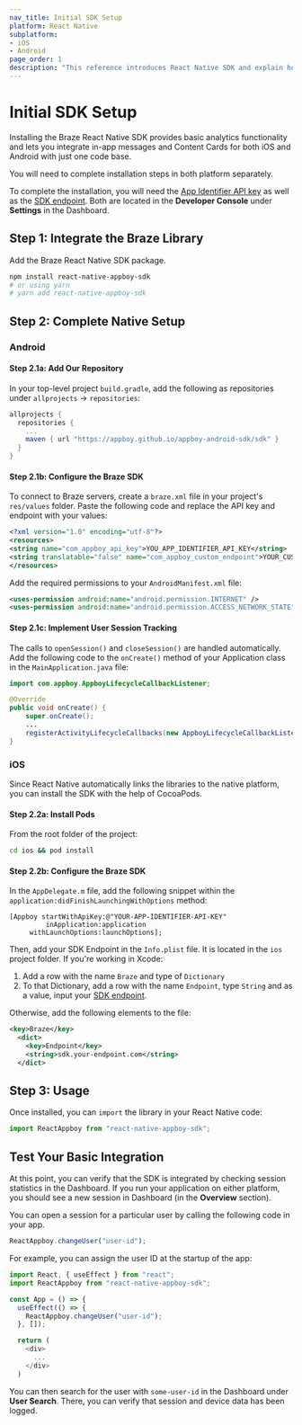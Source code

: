 ```yaml
---
nav_title: Initial SDK Setup
platform: React Native
subplatform:
- iOS
- Android
page_order: 1
description: "This reference introduces React Native SDK and explain how to integrate it natively on Android and iOS."
---
```


# Initial SDK Setup

Installing the Braze React Native SDK provides basic analytics functionality and lets you integrate in-app messages and Content Cards for both iOS and Android with just one code base.

You will need to complete installation steps in both platform separately.

To complete the installation, you will need the [App Identifier API key]({{site.baseurl}}/api/api_key/#the-app-identifier-api-key) as well as the [SDK endpoint]({{site.baseurl}}/api/basics/#endpoints). Both are located in the **Developer Console** under **Settings** in the Dashboard.

## Step 1: Integrate the Braze Library

Add the Braze React Native SDK package.

```bash
npm install react-native-appboy-sdk
# or using yarn
# yarn add react-native-appboy-sdk
```

## Step 2: Complete Native Setup

### Android

#### Step 2.1a: Add Our Repository

In your top-level project `build.gradle`, add the following as repositories under `allprojects` -> `repositories`:

```gradle
allprojects {
  repositories {
    ...
    maven { url "https://appboy.github.io/appboy-android-sdk/sdk" }
  }
}
```

#### Step 2.1b: Configure the Braze SDK

To connect to Braze servers, create a `braze.xml` file in your project's `res/values` folder. Paste the following code and replace the API key and endpoint with your values:

```xml
<?xml version="1.0" encoding="utf-8"?>
<resources>
<string name="com_appboy_api_key">YOU_APP_IDENTIFIER_API_KEY</string>
<string translatable="false" name="com_appboy_custom_endpoint">YOUR_CUSTOM_ENDPOINT_OR_CLUSTER</string>
</resources>
```

Add the required permissions to your `AndroidManifest.xml` file:

```xml
<uses-permission android:name="android.permission.INTERNET" />
<uses-permission android:name="android.permission.ACCESS_NETWORK_STATE" />
```

#### Step 2.1c: Implement User Session Tracking

The calls to `openSession()` and `closeSession()` are handled automatically.
Add the following code to the `onCreate()` method of your Application class in the `MainApplication.java` file:

```java
import com.appboy.AppboyLifecycleCallbackListener;

@Override
public void onCreate() {
    super.onCreate();
    ...
    registerActivityLifecycleCallbacks(new AppboyLifecycleCallbackListener());
}
```

### iOS

Since React Native automatically links the libraries to the native platform, you can install the SDK with the help of CocoaPods.

#### Step 2.2a: Install Pods

From the root folder of the project:

```bash
cd ios && pod install
```

#### Step 2.2b: Configure the Braze SDK

In the `AppDelegate.m` file, add the following snippet within the
`application:didFinishLaunchingWithOptions` method:

```objc
[Appboy startWithApiKey:@"YOUR-APP-IDENTIFIER-API-KEY"
         inApplication:application
     withLaunchOptions:launchOptions];
```

Then, add your SDK Endpoint in the `Info.plist` file. It is located in the `ios` project folder. If you're working in Xcode:

1. Add a row with the name `Braze` and type of `Dictionary`
2. To that Dictionary, add a row with the name `Endpoint`, type `String` and as a value, input your [SDK endpoint]({{site.baseurl}}/api/basics/#endpoints). 

Otherwise, add the following elements to the file:

```xml
<key>Braze</key>
  <dict>
    <key>Endpoint</key>
    <string>sdk.your-endpoint.com</string>
  </dict>
```

## Step 3: Usage

Once installed, you can `import` the library in your React Native code:

```javascript
import ReactAppboy from "react-native-appboy-sdk";
```

## Test Your Basic Integration

At this point, you can verify that the SDK is integrated by checking session statistics in the Dashboard. If you run your application on either platform, you should see a new session in Dashboard (in the **Overview** section).

You can open a session for a particular user by calling the following code in your app.

```javascript
ReactAppboy.changeUser("user-id");
```

For example, you can assign the user ID at the startup of the app:

```javascript
import React, { useEffect } from "react";
import ReactAppboy from "react-native-appboy-sdk";

const App = () => {
  useEffect(() => {
    ReactAppboy.changeUser("user-id");
  }, []);

  return (
    <div>
      ...
    </div>
  )
```

You can then search for the user with `some-user-id` in the Dashboard under **User Search**. There, you can verify that session and device data has been logged.


[1]: https://www.braze.com/docs/developer_guide/platform_integration_guides/android/initial_sdk_setup/android_sdk_integration/ "Android SDK Install"
[2]: https://www.braze.com/docs/developer_guide/platform_integration_guides/ios/initial_sdk_setup/overview/ "iOS SDK Install"
